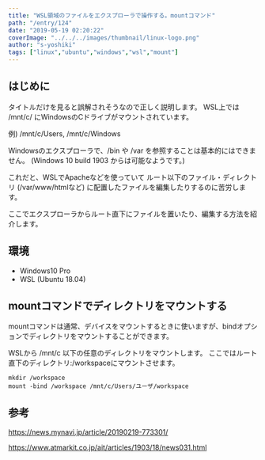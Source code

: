 ```yaml
---
title: "WSL領域のファイルをエクスプローラで操作する。mountコマンド"
path: "/entry/124"
date: "2019-05-19 02:20:22"
coverImage: "../../../images/thumbnail/linux-logo.png"
author: "s-yoshiki"
tags: ["linux","ubuntu","windows","wsl","mount"]
---
```


## はじめに

タイトルだけを見ると誤解されそうなので正しく説明します。
WSL上では /mnt/c/ にWindowsのCドライブがマウントされています。

例) /mnt/c/Users, /mnt/c/Windows

Windowsのエクスプローラで、/bin や /var を参照することは基本的にはできません。
(Windows 10 build 1903 からは可能なようです。)

これだと、WSLでApacheなどを使っていて ルート以下のファイル・ディレクトリ (/var/www/htmlなど) に配置したファイルを編集したりするのに苦労します。

ここでエクスプローラからルート直下にファイルを置いたり、編集する方法を紹介します。

## 環境

- Windows10 Pro
- WSL (Ubuntu 18.04)

## mountコマンドでディレクトリをマウントする

mountコマンドは通常、デバイスをマウントするときに使いますが、bindオプションでディレクトリをマウントすることができます。

WSLから /mnt/c 以下の任意のディレクトリをマウントします。
ここではルート直下のディレクトリ:/workspaceにマウントさせます。

```shell
mkdir /workspace
mount -bind /workspace /mnt/c/Users/ユーザ/workspace
```

## 参考

<a href="https://news.mynavi.jp/article/20190219-773301/">https://news.mynavi.jp/article/20190219-773301/</a>

<a href="https://www.atmarkit.co.jp/ait/articles/1903/18/news031.html">https://www.atmarkit.co.jp/ait/articles/1903/18/news031.html</a>